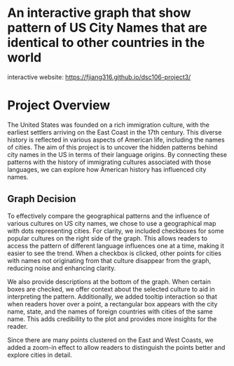 
# An interactive graph that show pattern of US City Names that are identical to other countries in the world
interactive website: https://fjiang316.github.io/dsc106-project3/
# Project Overview

The United States was founded on a rich immigration culture, with the earliest settlers arriving on the East Coast in the 17th century. This diverse history is reflected in various aspects of American life, including the names of cities. The aim of this project is to uncover the hidden patterns behind city names in the US in terms of their language origins. By connecting these patterns with the history of immigrating cultures associated with those languages, we can explore how American history has influenced city names.

## Graph Decision

To effectively compare the geographical patterns and the influence of various cultures on US city names, we chose to use a geographical map with dots representing cities. For clarity, we included checkboxes for some popular cultures on the right side of the graph. This allows readers to access the pattern of different language influences one at a time, making it easier to see the trend. When a checkbox is clicked, other points for cities with names not originating from that culture disappear from the graph, reducing noise and enhancing clarity.

We also provide descriptions at the bottom of the graph. When certain boxes are checked, we offer context about the selected culture to aid in interpreting the pattern. Additionally, we added tooltip interaction so that when readers hover over a point, a rectangular box appears with the city name, state, and the names of foreign countries with cities of the same name. This adds credibility to the plot and provides more insights for the reader.

Since there are many points clustered on the East and West Coasts, we added a zoom-in effect to allow readers to distinguish the points better and explore cities in detail.
